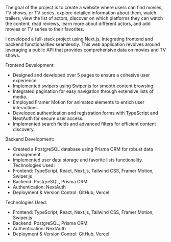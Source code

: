 The goal of the project is to create a website where users can find movies, TV shows, or TV series, explore detailed information about them, watch trailers, view the list of actors, discover on which platforms they can watch the content, read reviews, learn more about different actors, and add movies or TV series to their favorites. 

I developed a full-stack project using Next.js, integrating frontend and backend functionalities seamlessly. This web application revolves around leveraging a public API that provides comprehensive data on movies and TV shows.

Frontend Development:

- Designed and developed over 5 pages to ensure a cohesive user experience.
- Implemented swipers using Swiper.js for smooth content browsing.
- Integrated pagination for easy navigation through extensive lists of media.
- Employed Framer Motion for animated elements to enrich user interactions.
- Developed authentication and registration forms with TypeScript and NextAuth for secure user access.
- Implemented search fields and advanced filters for efficient content discovery.
  
Backend Development:

- Created a PostgreSQL database using Prisma ORM for robust data management.
- Implemented user data storage and favorite lists functionality.
  Technologies Used:
- Frontend: TypeScript, React, Next.js, Tailwind CSS, Framer Motion, Swiper.js
- Backend: PostgreSQL, Prisma ORM
- Authentication: NextAuth
- Deployment & Version Control: GitHub, Vercel

Technologies Used:

- Frontend: TypeScript, React, Next.js, Tailwind CSS, Framer Motion, Swiper.js
- Backend: PostgreSQL, Prisma ORM
- Authentication: NextAuth
- Deployment & Version Control: GitHub, Vercel

